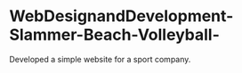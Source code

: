 # WebDesignandDevelopment-Slammer-Beach-Volleyball-
Developed a simple website for a sport company.
